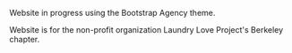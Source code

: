 Website in progress using the Bootstrap Agency theme. 

Website is for the non-profit organization Laundry Love Project's Berkeley chapter.
